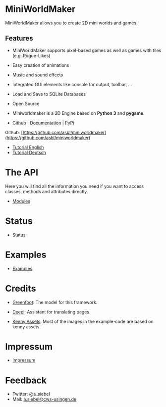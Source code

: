 MiniWorldMaker
==========================================

MiniWorldMaker allows you to create 2D mini worlds and games.

Features
--------

  * MiniWorldMaker supports pixel-based games as well as games with
  tiles (e.g. Rogue-Likes)

  * Easy creation of animations

  * Music and sound effects

  * Integrated GUI elements like console for output, toolbar, ...
  
  * Load and Save to SQLite Databases

  * Open Source
  
  * Miniworldmaker is a 2D Engine based on **Python 3** and **pygame**.

  * [Github](https://github.com/asbl/miniworldmaker) | [Documentation](http://miniworldmaker.it-teaching.de/) | [PyPi](https://pypi.org/project/miniworldmaker/)


Github: [https://github.com/asbl/miniworldmaker](https://github.com/asbl/miniworldmaker)

  * [Tutorial English](tutorial_english.md)
  * [Tutorial Deutsch](tutorial_german.md)

    
    


The API
=====================

Here you will find all the information you need if you want to access classes, methods and attributes directly.

  * [Modules](./modules.md)


Status
=====================


  * [Status](./status.md)
  
Examples
=================

  * [Examples](examples.md)

Credits
=======

  * [Greenfoot](https://www.greenfoot.org/door): The model for this framework.

  * [Deepl](https://www.deepl.com/translator): Assistant for translating pages.
  
  * [Kenny Assets](https://www.kenney.nl/assets): Most of the images in the example-code are based on kenny assets. 

Impressum
==========

  * [Impressum](impressum.md)
  
Feedback
========

  * Twitter: @a_siebel
  * Mail: a.siebel@cws-usingen.de
